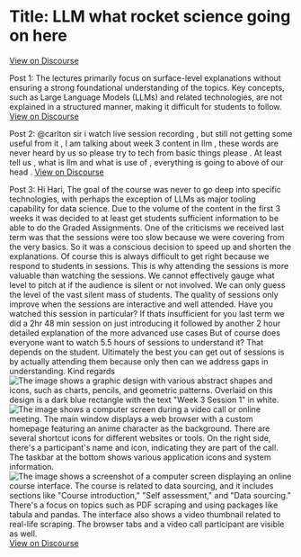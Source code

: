 # Title: LLM what rocket science going on here
[View on Discourse](https://discourse.onlinedegree.iitm.ac.in/t/llm-what-rocket-science-going-on-here/166303)

Post 1: The lectures primarily focus on surface-level explanations without ensuring a strong foundational understanding of the topics. Key concepts, such as Large Language Models (LLMs) and related technologies, are not explained in a structured manner, making it difficult for students to follow.
[View on Discourse](https://discourse.onlinedegree.iitm.ac.in/t/llm-what-rocket-science-going-on-here/166303/1)


Post 2: @carlton sir i watch live session recording , but still not getting some useful from it , I am talking about week 3 content in llm , these words are never heard by us so please try to tech from basic things please . At least tell us , what is llm and what is use of , everything is going to above of our head .
[View on Discourse](https://discourse.onlinedegree.iitm.ac.in/t/llm-what-rocket-science-going-on-here/166303/2)


Post 3: Hi Hari, The goal of the course was never to go deep into specific technologies, with perhaps the exception of LLMs as major tooling capability for data science. Due to the volume of the content in the first 3 weeks it was decided to at least get students sufficient information to be able to do the Graded Assignments. One of the criticisms we received last term was that the sessions were too slow because we were covering from the very basics. So it was a conscious decision to speed up and shorten the explanations. Of course this is always difficult to get right because we respond to students in sessions. This is why attending the sessions is more valuable than watching the sessions. We cannot effectively gauge what level to pitch at if the audience is silent or not involved. We can only guess the level of the vast silent mass of students. The quality of sessions only improve when the sessions are interactive and well attended. Have you watched this session in particular? If thats insufficient for you last term we did a 2hr 48 min session on just introducing it followed by another 2 hour detailed explanation of the more advanced use cases But of course does everyone want to watch 5.5 hours of sessions to understand it? That depends on the student. Ultimately the best you can get out of sessions is by actually attending them because only then can we address gaps in understanding. Kind regards
![The image shows a graphic design with various abstract shapes and icons, such as charts, pencils, and geometric patterns. Overlaid on this design is a dark blue rectangle with the text "Week 3 Session 1" in white.](https://europe1.discourse-cdn.com/flex013/uploads/iitm/original/3X/5/f/5f761086e44617c54e405c03db45772d8428e8df.jpeg)
![The image shows a computer screen during a video call or online meeting. The main window displays a web browser with a custom homepage featuring an anime character as the background. There are several shortcut icons for different websites or tools. On the right side, there's a participant's name and icon, indicating they are part of the call. The taskbar at the bottom shows various application icons and system information.](https://europe1.discourse-cdn.com/flex013/uploads/iitm/original/3X/c/3/c37c79aa38f5d6c672b5a13b4f99a012a7e5da74.jpeg)
![The image shows a screenshot of a computer screen displaying an online course interface. The course is related to data sourcing, and it includes sections like "Course introduction," "Self assessment," and "Data sourcing." There's a focus on topics such as PDF scraping and using packages like tabula and pandas. The interface also shows a video thumbnail related to real-life scraping. The browser tabs and a video call participant are visible as well.](https://europe1.discourse-cdn.com/flex013/uploads/iitm/original/3X/6/f/6f939856a1a40a564cc355f6fd4a217178902967.jpeg)
[View on Discourse](https://discourse.onlinedegree.iitm.ac.in/t/llm-what-rocket-science-going-on-here/166303/3)


